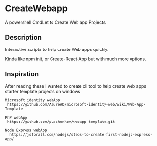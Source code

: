 # CreateWebapp
 A powershell CmdLet to Create Web app Projects.

## Description
 Interactive scripts to help create Web apps quickly. 
 
 Kinda like npm init, or Create-React-App but with much more options.
 
## Inspiration

After reading these I wanted to create cli tool to help create web apps starter template projects on windows

```text
Microsoft identity webApp
 https://github.com/AzureAD/microsoft-identity-web/wiki/Web-App-Template

PhP webApp
 https://github.com/plashenkov/webapp-template.git
 
Node Express webApp
  https://jsforall.com/nodejs/steps-to-create-first-nodejs-express-app/
```
